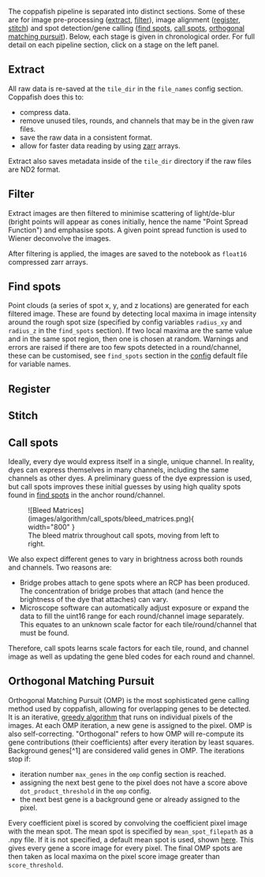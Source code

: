 The coppafish pipeline is separated into distinct sections. Some of these are for image pre-processing
([extract](#extract), [filter](#filter)), image alignment ([register](#register), [stitch](#stitch)) and spot
detection/gene calling ([find spots](#find-spots), [call spots](#call-spots),
[orthogonal matching pursuit](#orthogonal-matching-pursuit)). Below, each stage is given in chronological order. For
full detail on each pipeline section, click on a stage on the left panel.

## Extract

All raw data is re-saved at the `tile_dir` in the `file_names` config section. Coppafish does this to:

* compress data.
* remove unused tiles, rounds, and channels that may be in the given raw files.
* save the raw data in a consistent format.
* allow for faster data reading by using [zarr](https://zarr.readthedocs.io/) arrays.

Extract also saves metadata inside of the `tile_dir` directory if the raw files are ND2 format.

## Filter

Extract images are then filtered to minimise scattering of light/de-blur (bright points will appear as cones initially,
hence the name "Point Spread Function") and emphasise spots. A given point spread function is used to Wiener deconvolve
the images.

After filtering is applied, the images are saved to the notebook as `float16` compressed zarr arrays.

## Find spots

Point clouds (a series of spot x, y, and z locations) are generated for each filtered image. These are found by
detecting local maxima in image intensity around the rough spot size (specified by config variables `radius_xy` and
`radius_z` in the `find_spots` section). If two local maxima are the same value and in the same spot region, then one
is chosen at random. Warnings and errors are raised if there are too few spots detected in a round/channel, these can
be customised, see `find_spots` section in the
<a href="https://github.com/paulshuker/coppafish/blob/HEAD/coppafish/setup/settings.default.ini" target="_blank">
config</a> default file for variable names.

## Register

## Stitch

## Call spots

Ideally, every dye would express itself in a single, unique channel. In reality, dyes can express themselves in many
channels, including the same channels as other dyes. A preliminary guess of the dye expression is used, but call spots
improves these initial guesses by using high quality spots found in [find spots](#find-spots) in the anchor
round/channel.

<figure markdown="span">
  ![Bleed Matrices](images/algorithm/call_spots/bleed_matrices.png){ width="800" }
  <figcaption>The bleed matrix throughout call spots, moving from left to right.</figcaption>
</figure>

We also expect different genes to vary in brightness across both rounds and channels. Two reasons are:

* Bridge probes attach to gene spots where an RCP has been produced. The concentration of bridge probes that attach
(and hence the brightness of the dye that attaches) can vary.
* Microscope software can automatically adjust exposure or expand the data to fill the uint16 range for each
round/channel image separately. This equates to an unknown scale factor for each tile/round/channel that must be found.

Therefore, call spots learns scale factors for each tile, round, and channel image as well as updating the gene bled
codes for each round and channel.

## Orthogonal Matching Pursuit

Orthogonal Matching Pursuit (OMP) is the most sophisticated gene calling method used by coppafish, allowing for
overlapping genes to be detected. It is an iterative,
<a href="https://en.wikipedia.org/wiki/Greedy_algorithm" target="_blank">greedy algorithm</a> that runs on individual
pixels of the images. At each OMP iteration, a new gene is assigned to the pixel. OMP is also self-correcting.
"Orthogonal" refers to how OMP will re-compute its gene contributions (their coefficients) after every iteration by
least squares. Background genes[^1] are considered valid genes in OMP. The iterations stop if:

* iteration number `max_genes` in the `omp` config section is reached.
* assigning the next best gene to the pixel does not have a score above `dot_product_threshold` in the `omp` config.
* the next best gene is a background gene or already assigned to the pixel.

Every coefficient pixel is scored by convolving the coefficient pixel image with the mean spot. The mean spot is
specified by `mean_spot_filepath` as a .npy file. If it is not specified, a default mean spot is used, shown
[here](omp.md#4-pixel-scoring-and-spot-detection). This gives every gene a score image for every pixel. The final OMP
spots are then taken as local maxima on the pixel score image greater than `score_threshold`.
